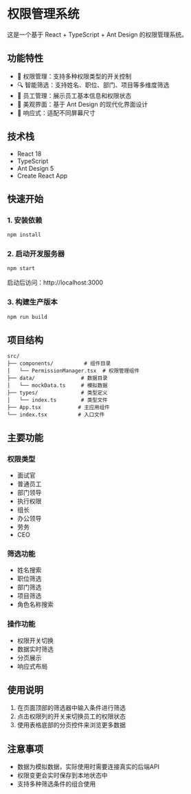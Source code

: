 # 权限管理系统

这是一个基于 React + TypeScript + Ant Design 的权限管理系统。

## 功能特性

- 🔐 权限管理：支持多种权限类型的开关控制
- 🔍 智能筛选：支持姓名、职位、部门、项目等多维度筛选
- 👥 员工管理：展示员工基本信息和权限状态
- 🎨 美观界面：基于 Ant Design 的现代化界面设计
- 📱 响应式：适配不同屏幕尺寸

## 技术栈

- React 18
- TypeScript
- Ant Design 5
- Create React App

## 快速开始

### 1. 安装依赖

```bash
npm install
```

### 2. 启动开发服务器

```bash
npm start
```

启动后访问：http://localhost:3000

### 3. 构建生产版本

```bash
npm run build
```

## 项目结构

```
src/
├── components/          # 组件目录
│   └── PermissionManager.tsx  # 权限管理组件
├── data/               # 数据目录
│   └── mockData.ts     # 模拟数据
├── types/              # 类型定义
│   └── index.ts        # 类型文件
├── App.tsx            # 主应用组件
└── index.tsx          # 入口文件
```

## 主要功能

### 权限类型
- 面试官
- 普通员工
- 部门领导
- 执行权限
- 组长
- 办公领导
- 劳务
- CEO

### 筛选功能
- 姓名搜索
- 职位筛选
- 部门筛选
- 项目筛选
- 角色名称搜索

### 操作功能
- 权限开关切换
- 数据实时筛选
- 分页展示
- 响应式布局

## 使用说明

1. 在页面顶部的筛选器中输入条件进行筛选
2. 点击权限列的开关来切换员工的权限状态
3. 使用表格底部的分页控件来浏览更多数据

## 注意事项

- 数据为模拟数据，实际使用时需要连接真实的后端API
- 权限变更会实时保存到本地状态中
- 支持多种筛选条件的组合使用 